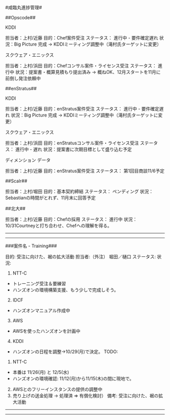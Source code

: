 #咸臨丸進捗管理#

##Opscode##

KDDI

担当者：上村/近藤
目的：Chef案件受注
ステータス： 進行中 - 要件確定遅れ
状況：Big Picture 完成 → KDDIミーティング調整中（滝村氏ターゲットに変更）

スクウェア・エニックス

担当者：上村/浜田
目的：Chefコンサル案件・ライセンス受注
ステータス： 進行中 
状況：提案書・概算見積もり提出済み → 概ねOK、12月スタートを11月に前倒し発注依頼中

##enStratus##

KDDI

担当者：上村/近藤
目的：enStratus案件受注
ステータス： 進行中 - 要件確定遅れ
状況：Big Picture 完成 → KDDIミーティング調整中（滝村氏ターゲットに変更）

スクウェア・エニックス

担当者：上村/浜田
目的：enStratusコンサル案件・ライセンス受注
ステータス： 進行中 - 遅れ
状況：提案書に次期目標として盛り込む予定

ディメンション データ

担当者：上村/近藤
目的：enStratus案件受注
ステータス： 第1回目商談11/6予定

##Scalr##

担当者：上村/堀田
目的：基本契約締結
ステータス： ペンディング
状況：Sebastianの時間がとれず、11月末に回答予定

##北大##

担当者：上村/近藤
目的：Chefの採用
ステータス： 進行中
状況：10/31Courtneyと打ち合わせ、Chefへの理解を得る。

---
---

###案件名 - Training###

目的: 受注に向けた、裾の拡大活動
担当者:（外注） 堀田／樋口
ステータス:
状況:
1. NTT-C
- トレーニング受注＆要練習
- ハンズオンの環境構築支援、もう少しで完成しそう。
2. IDCF
- ハンズオンマニュアル作成中　
3. AWS
- AWSを使ったハンズオンを計画中
4. KDDI
- ハンズオンの日程を調整→10/29(月)で決定。
TODO:
1. NTT-C
- 本番は 11/26(月) と 12/5(水)
- ハンズオンの環境確認: 11/12(月)から11/15(木)の間に現地で。
2. AWSとのフリーインスタンスの提供の調整中
3. 売り上げの送金処理 → 処理済
=> 有償化検討）
備考: 受注に向けた、裾の拡大活動

---
---
